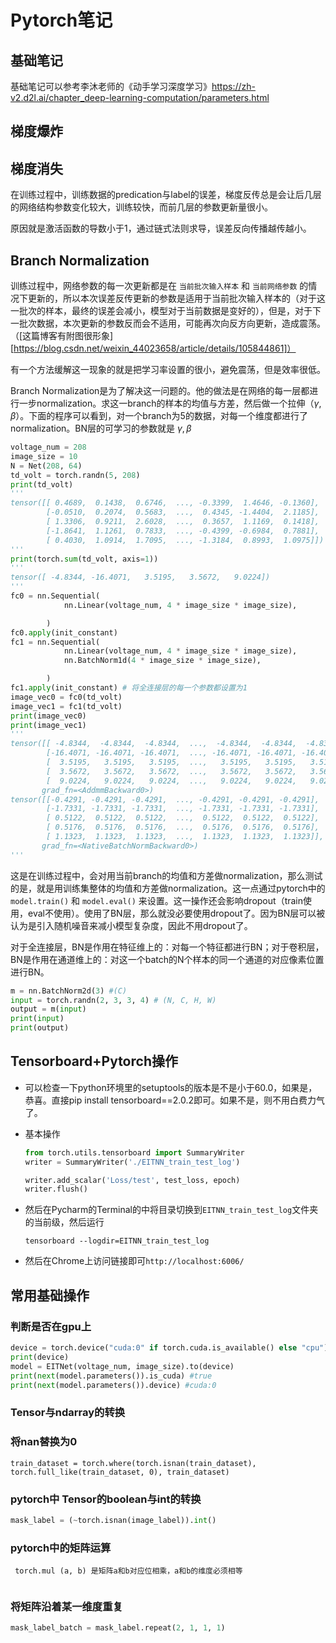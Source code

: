 # Pytorch笔记

## 基础笔记

基础笔记可以参考李沐老师的《动手学习深度学习》https://zh-v2.d2l.ai/chapter_deep-learning-computation/parameters.html



## 梯度爆炸



## 梯度消失

在训练过程中，训练数据的predication与label的误差，梯度反传总是会让后几层的网络结构参数变化较大，训练较快，而前几层的参数更新量很小。

原因就是激活函数的导数小于1，通过链式法则求导，误差反向传播越传越小。

## Branch Normalization

训练过程中，网络参数的每一次更新都是在 `当前批次输入样本` 和 `当前网络参数` 的情况下更新的，所以本次误差反传更新的参数是适用于当前批次输入样本的（对于这一批次的样本，最终的误差会减小，模型对于当前数据是变好的），但是，对于下一批次数据，本次更新的参数反而会不适用，可能再次向反方向更新，造成震荡。（[这篇博客有附图很形象][https://blog.csdn.net/weixin_44023658/article/details/105844861]）

有一个方法缓解这一现象的就是把学习率设置的很小，避免震荡，但是效率很低。

Branch Normalization是为了解决这一问题的。他的做法是在网络的每一层都进行一步normalization。求这一branch的样本的均值与方差，然后做一个拉伸（$\gamma, \beta$）。下面的程序可以看到，对一个branch为5的数据，对每一个维度都进行了normalization。BN层的可学习的参数就是 $\gamma, \beta$

```python
voltage_num = 208
image_size = 10
N = Net(208, 64)
td_volt = torch.randn(5, 208)
print(td_volt)
'''
tensor([[ 0.4689,  0.1438,  0.6746,  ..., -0.3399,  1.4646, -0.1360],
        [-0.0510,  0.2074,  0.5683,  ...,  0.4345, -1.4404,  2.1185],
        [ 1.3306,  0.9211,  2.6028,  ...,  0.3657,  1.1169,  0.1418],
        [-1.8641,  1.1261,  0.7833,  ..., -0.4399, -0.6984,  0.7881],
        [ 0.4030,  1.0914,  1.7095,  ..., -1.3184,  0.8993,  1.0975]])
'''
print(torch.sum(td_volt, axis=1))
'''
tensor([ -4.8344, -16.4071,   3.5195,   3.5672,   9.0224])
'''
fc0 = nn.Sequential(
            nn.Linear(voltage_num, 4 * image_size * image_size),

        )
fc0.apply(init_constant)
fc1 = nn.Sequential(
            nn.Linear(voltage_num, 4 * image_size * image_size),
            nn.BatchNorm1d(4 * image_size * image_size),

        )
fc1.apply(init_constant) # 将全连接层的每一个参数都设置为1
image_vec0 = fc0(td_volt)
image_vec1 = fc1(td_volt)
print(image_vec0)
print(image_vec1)
'''
tensor([[ -4.8344,  -4.8344,  -4.8344,  ...,  -4.8344,  -4.8344,  -4.8344],
        [-16.4071, -16.4071, -16.4071,  ..., -16.4071, -16.4071, -16.4071],
        [  3.5195,   3.5195,   3.5195,  ...,   3.5195,   3.5195,   3.5195],
        [  3.5672,   3.5672,   3.5672,  ...,   3.5672,   3.5672,   3.5672],
        [  9.0224,   9.0224,   9.0224,  ...,   9.0224,   9.0224,   9.0224]],
       grad_fn=<AddmmBackward0>)
tensor([[-0.4291, -0.4291, -0.4291,  ..., -0.4291, -0.4291, -0.4291],
        [-1.7331, -1.7331, -1.7331,  ..., -1.7331, -1.7331, -1.7331],
        [ 0.5122,  0.5122,  0.5122,  ...,  0.5122,  0.5122,  0.5122],
        [ 0.5176,  0.5176,  0.5176,  ...,  0.5176,  0.5176,  0.5176],
        [ 1.1323,  1.1323,  1.1323,  ...,  1.1323,  1.1323,  1.1323]],
       grad_fn=<NativeBatchNormBackward0>)
'''
```

这是在训练过程中，会对用当前branch的均值和方差做normalization，那么测试的是，就是用训练集整体的均值和方差做normalization。这一点通过pytorch中的 `model.train()` 和 `model.eval()` 来设置。这一操作还会影响dropout（train使用，eval不使用）。使用了BN层，那么就没必要使用dropout了。因为BN层可以被认为是引入随机噪音来减小模型复杂度，因此不用dropout了。



对于全连接层，BN是作用在特征维上的：对每一个特征都进行BN；对于卷积层，BN是作用在通道维上的：对这一个batch的N个样本的同一个通道的对应像素位置进行BN。

```python
m = nn.BatchNorm2d(3) #(C)
input = torch.randn(2, 3, 3, 4) # (N, C, H, W)
output = m(input)
print(input)
print(output)
```

## Tensorboard+Pytorch操作

- 可以检查一下python环境里的setuptools的版本是不是小于60.0，如果是，恭喜。直接pip install tensorboard==2.0.2即可。如果不是，则不用白费力气了。

- 基本操作

  ```python
  from torch.utils.tensorboard import SummaryWriter
  writer = SummaryWriter('./EITNN_train_test_log')
  
  writer.add_scalar('Loss/test', test_loss, epoch)
  writer.flush()
  ```

- 然后在Pycharm的Terminal的中将目录切换到`EITNN_train_test_log`文件夹的当前级，然后运行

  ```
  tensorboard --logdir=EITNN_train_test_log
  ```

- 然后在Chrome上访问链接即可`http://localhost:6006/`

## 常用基础操作

### 判断是否在gpu上

```python
device = torch.device("cuda:0" if torch.cuda.is_available() else "cpu")
print(device)
model = EITNet(voltage_num, image_size).to(device)
print(next(model.parameters()).is_cuda) #true
print(next(model.parameters()).device) #cuda:0
```

### Tensor与ndarray的转换



### 将nan替换为0

```
train_dataset = torch.where(torch.isnan(train_dataset), torch.full_like(train_dataset, 0), train_dataset)
```

### pytorch中 Tensor的boolean与int的转换

```python
mask_label = (~torch.isnan(image_label)).int()
```

### pytorch中的矩阵运算

```
 torch.mul (a, b) 是矩阵a和b对应位相乘，a和b的维度必须相等
 
```

### 将矩阵沿着某一维度重复

```python
mask_label_batch = mask_label.repeat(2, 1, 1, 1)
```

